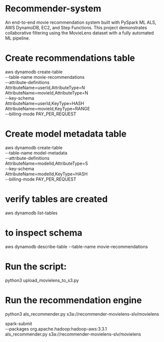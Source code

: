 # Recommender-system
An end-to-end movie recommendation system built with PySpark ML ALS, AWS DynamoDB, EC2, and Step Functions. This project demonstrates collaborative filtering using the MovieLens dataset with a fully automated ML pipeline.


# Create recommendations table
aws dynamodb create-table \
    --table-name movie-recommendations \
    --attribute-definitions \
        AttributeName=userId,AttributeType=N \
        AttributeName=movieId,AttributeType=N \
    --key-schema \
        AttributeName=userId,KeyType=HASH \
        AttributeName=movieId,KeyType=RANGE \
    --billing-mode PAY_PER_REQUEST

# Create model metadata table
aws dynamodb create-table \
    --table-name model-metadata \
    --attribute-definitions \
        AttributeName=modelId,AttributeType=S \
    --key-schema \
        AttributeName=modelId,KeyType=HASH \
    --billing-mode PAY_PER_REQUEST

# verify tables are created
aws dynamodb list-tables
# to inspect schema
aws dynamodb describe-table --table-name movie-recommendations

# Run the script:
python3 upload_movielens_to_s3.py

# Run the recommendation engine
python3 als_recommender.py s3a://recommender-movielens-slv/movielens

spark-submit \
  --packages org.apache.hadoop:hadoop-aws:3.3.1 \
  als_recommender.py s3a://recommender-movielens-slv/movielens






